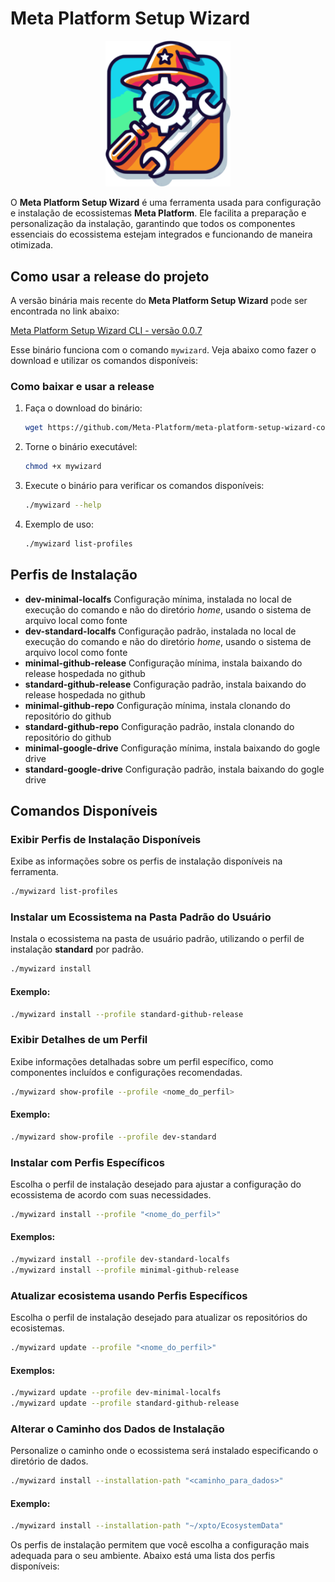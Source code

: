 # Meta Platform Setup Wizard

<p align="center">
  <img src="logo.svg" alt="Logo do Projeto" width="200"/>
</p>

O **Meta Platform Setup Wizard** é uma ferramenta usada para configuração e instalação de ecossistemas **Meta Platform**. Ele facilita a preparação e personalização da instalação, garantindo que todos os componentes essenciais do ecossistema estejam integrados e funcionando de maneira otimizada.

## Como usar a release do projeto

A versão binária mais recente do **Meta Platform Setup Wizard** pode ser encontrada no link abaixo:

[Meta Platform Setup Wizard CLI - versão 0.0.7](https://github.com/Meta-Platform/meta-platform-setup-wizard-command-line/releases/download/0.0.6/meta-platform-setup-wizard-command-line-0.0.7-preview-linux-x64)

Esse binário funciona com o comando `mywizard`. Veja abaixo como fazer o download e utilizar os comandos disponíveis:

### Como baixar e usar a release
1. Faça o download do binário:
   ```bash
   wget https://github.com/Meta-Platform/meta-platform-setup-wizard-command-line/releases/download/0.0.6/meta-platform-setup-wizard-command-line-0.0.6-preview-linux-x64 -O mywizard
   ```

2. Torne o binário executável:
   ```bash
   chmod +x mywizard
   ```

3. Execute o binário para verificar os comandos disponíveis:
   ```bash
   ./mywizard --help
   ```

4. Exemplo de uso:
   ```bash
   ./mywizard list-profiles
   ```


## Perfis de Instalação

- **dev-minimal-localfs** Configuração mínima, instalada no local de execução do comando e não do diretório *home*, usando o sistema de arquivo local como fonte
- **dev-standard-localfs** Configuração padrão, instalada no local de execução do comando e não do diretório *home*, usando o sistema de arquivo locol como fonte
- **minimal-github-release** Configuração mínima, instala baixando do release hospedada no github
- **standard-github-release** Configuração padrão, instala baixando do release hospedada no github
- **minimal-github-repo** Configuração mínima, instala clonando do repositório do github
- **standard-github-repo** Configuração padrão, instala clonando do repositório do github
- **minimal-google-drive** Configuração mínima, instala baixando do gogle drive
- **standard-google-drive** Configuração padrão, instala baixando do gogle drive

## Comandos Disponíveis
### Exibir Perfis de Instalação Disponíveis
Exibe as informações sobre os perfis de instalação disponíveis na ferramenta.

```bash
./mywizard list-profiles
```

### Instalar um Ecossistema na Pasta Padrão do Usuário
Instala o ecossistema na pasta de usuário padrão, utilizando o perfil de instalação **standard** por padrão.

```bash
./mywizard install
```

#### Exemplo:
```bash
./mywizard install --profile standard-github-release
```

### Exibir Detalhes de um Perfil
Exibe informações detalhadas sobre um perfil específico, como componentes incluídos e configurações recomendadas.

```bash
./mywizard show-profile --profile <nome_do_perfil>
```

#### Exemplo:
```bash
./mywizard show-profile --profile dev-standard
```

### Instalar com Perfis Específicos
Escolha o perfil de instalação desejado para ajustar a configuração do ecossistema de acordo com suas necessidades.

```bash
./mywizard install --profile "<nome_do_perfil>"
```

#### Exemplos:
```bash
./mywizard install --profile dev-standard-localfs
./mywizard install --profile minimal-github-release
```

### Atualizar ecosistema usando Perfis Específicos
Escolha o perfil de instalação desejado para atualizar os repositórios do ecosistemas.

```bash
./mywizard update --profile "<nome_do_perfil>"
```

#### Exemplos:
```bash
./mywizard update --profile dev-minimal-localfs
./mywizard update --profile standard-github-release
```

### Alterar o Caminho dos Dados de Instalação
Personalize o caminho onde o ecossistema será instalado especificando o diretório de dados.

```bash
./mywizard install --installation-path "<caminho_para_dados>"
```

#### Exemplo:
```bash
./mywizard install --installation-path "~/xpto/EcosystemData"
```

Os perfis de instalação permitem que você escolha a configuração mais adequada para o seu ambiente. Abaixo está uma lista dos perfis disponíveis:


